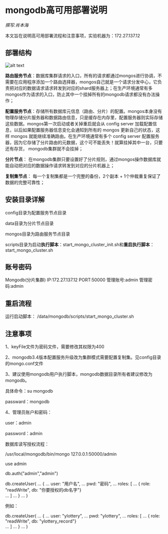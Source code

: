 # mongodb高可用部署说明

_撰写:肖本海_

本文旨在说明高可用部署流程和注意事项，实验机器为：172.27.137.12

## 部署结构

![alt text](http://www.plantuml.com/plantuml/png/AqXCpavCJrLGoitFIyzFINBEoKpDAp5GKgZcYaOLYjNLjOj-iNtzyoaRdytfVTgry4LNq_EcdR5SjLm5M0qnn3J4a6H3Z30DCS9Z2C8KJ7cGIGfOzBtVqm4sl_ZzdawmqIzRUv_lNGTHyd9s6r0-EJylBJCT9C-5LnQa-sb7s_FETeZH1a3Puep4eXG3qlKQmlGQagxN2ARN2AmNAN3nc08EQJHv0ms8j85ch8Ak0hgi8LJMK1FJVKXokkXoHb0v8qrDr4Z36NPWjprTqlkqOnjGFrI1HX7KMMWIXXf5O1TX5TQDVjgswSNYHcX0QHGPQQ844Cue61WdeCGahPq00000)

**路由服务节点**：数据库集群请求的入口，所有的请求都通过mongos进行协调，不需要在应用程序添加一个路由选择器，mongos自己就是一个请求分发中心，它负责把对应的数据请求请求转发到对应的shard服务器上；在生产环境通常有多mongos作为请求的入口，防止其中一个挂掉所有的mongodb请求都没有办法操作；

**配置服务节点**：存储所有数据库元信息（路由、分片）的配置。mongos本身没有物理存储分片服务器和数据路由信息，只是缓存在内存里，配置服务器则实际存储这些数据。mongos第一次启动或者关掉重启就会从 config server 加载配置信息，以后如果配置服务器信息变化会通知到所有的 mongos 更新自己的状态，这样 mongos 就能继续准确路由。在生产环境通常有多个 config server 配置服务器，因为它存储了分片路由的元数据，这个可不能丢失！就算挂掉其中一台，只要还有存货， mongodb集群就不会挂掉；

**分片节点**： 在mongodb集群只要设置好了分片规则，通过mongos操作数据库就能自动把对应的数据操作请求转发到对应的分片机器上；

**复制集节点**： 每一个复制集都是一个完整的备份，2个副本 + 1个仲裁重复保证了数据的完整可靠性；

## 安装目录详解

config目录为配置服务节点目录

data目录为分片节点目录

mongos目录为路由服务节点目录

scripts目录为启动**执行脚本**：start_mongo_cluster_init.sh和**重启执行脚本**：start_mongo_cluster.sh

## 账号密码

Mongodb(分片集群)
IP:172.27.137.12
PORT:50000
管理账号:admin
管理密码:admin

## 重启流程

运行启动脚本：
/data/mongodb/scripts/start_mongo_cluster.sh 

## 注意事项

1、keyFile文件为密码文件，需要修改其权限为400

2、mongodb3.4版本配置服务升级改为集群模式需要配置复制集。见config目录的mongo.conf文件

3、建议使用mongodb用户执行脚本，mongodb数据目录所有者建议修改为mongodb。

具体命令：su mongodb 

passward：mongodb

4、管理员账户和密码：

user：admin

password：admin

数据库读写授权流程：

 /usr/local/mongodb/bin/mongo 127.0.0.1:50000/admin

use admin

db.auth("admin","admin")

 db.createUser(
...      {
...       user: "用户名",
...        pwd: "密码",
...       roles: [
...          { role: "readWrite", db: "你要授权的db名字"}   
...       ]
...      }
...  )

例如：

 db.createUser(
...      {
...       user: "ylottery",
...        pwd: "ylottery",
...       roles: [
...          { role: "readWrite", db: "ylottery_record"}   
...       ]
...      }
...  )





















